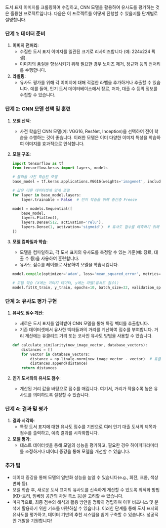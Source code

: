 도서 표지 이미지를 크롤링하여 수집하고, CNN 모델을 활용하여 유사도를 평가하는 것은 훌륭한 프로젝트입니다. 다음은 이 프로젝트를 어떻게 진행할 수 있을지를 단계별로 설명합니다.
### 단계 1: 데이터 준비
1. **이미지 전처리**:
    - 수집한 도서 표지 이미지를 일관된 크기로 리사이즈합니다 (예: 224x224 픽셀).
    - 이미지의 품질을 향상시키기 위해 필요한 경우 노이즈 제거, 정규화 등의 전처리를 수행합니다.
2. **라벨링**:
    - 유사도 평가를 위해 각 이미지에 대해 적절한 라벨을 추가하거나 추출할 수 있습니다. 예를 들어, 인기 도서 데이터베이스에서 장르, 저자, 대출 수 등의 정보를 수집할 수 있습니다.
### 단계 2: CNN 모델 선택 및 훈련
1. **모델 선택**:
    - 사전 학습된 CNN 모델(예: VGG16, ResNet, Inception)을 선택하여 전이 학습을 수행하는 것이 좋습니다. 이러한 모델은 이미 다양한 이미지 특성을 학습하여 이미지를 효과적으로 인식합니다.
2. **모델 구조**:
    
    ```Python
    import tensorflow as tf
    from tensorflow.keras import layers, models
    
    # 불러올 사전 학습된 모델
    base_model = tf.keras.applications.VGG16(weights='imagenet', include_top=False, input_shape=(224, 224, 3))
    
    # 값은 다른 데이터셋에 맞게 조정
    for layer in base_model.layers:
        layer.trainable = False  # 전이 학습을 위해 중간층 Freeze
    
    model = models.Sequential([
        base_model,
        layers.Flatten(),
        layers.Dense(512, activation='relu'),
        layers.Dense(1, activation='sigmoid')  # 유사도 점수를 예측하기 위해
    ])
    ```
    
3. **모델 컴파일과 학습**:
    
    - 모델을 컴파일하고, 각 도서 표지의 유사도를 측정할 수 있는 기준(예: 장르, 대출 수 등)을 사용하여 훈련합니다.
    - 유사도 점수를 레이블로 사용하여 모델을 학습시킵니다.
    
    ```Python
    model.compile(optimizer='adam', loss='mean_squared_error', metrics=['mae'])
    
    # 모델 학습 (X에는 이미지 데이터, y에는 라벨(유사도 점수))
    model.fit(X_train, y_train, epochs=10, batch_size=32, validation_split=0.2)
    ```
    
### 단계 3: 유사도 평가 구현
1. **유사도 점수 계산**:
    
    - 새로운 도서 표지를 입력받아 CNN 모델을 통해 특징 벡터를 추출합니다.
    - 기존 데이터셋에서 유사한 벡터들과의 거리를 계산하여 점수를 부여합니다. 거리 계산에는 유클리드 거리 또는 코사인 유사도 방법을 사용할 수 있습니다.
    
    ```Python
    def calculate_similarity(new_image_vector, database_vectors):
        distances = []
        for vector in database_vectors:
            distance = np.linalg.norm(new_image_vector - vector)  # 유클리드 거리
            distances.append(distance)
        return distances
    ```
    
2. **인기 도서와의 유사도 점수**:
    - 계산된 거리 값을 바탕으로 점수를 매깁니다. 여기서, 거리가 작을수록 높은 유사도를 의미하도록 설정할 수 있습니다.
### 단계 4: 결과 및 평가
1. **결과 시각화**:
    - 특정 도서 표지에 대한 유사도 점수를 기반으로 여러 인기 대출 도서의 제목과 점수를 출력하고, 예측 결과를 시각화합니다.
2. **모델 평가**:
    - 테스트 데이터셋을 통해 모델의 성능을 평가하고, 필요한 경우 하이퍼파라미터를 조정하거나 데이터 증강을 통해 모델을 개선할 수 있습니다.
### 추가 팁
- 데이터 증강을 통해 모델의 일반화 성능을 높일 수 있습니다(e.g., 회전, 크롭, 색상 변화 등).
- 모델 학습 후, 새로운 도서 표지의 유사도를 신속하게 계산할 수 있도록 최적화 방법(KD-트리, 임베딩 공간의 차원 축소 등)을 고려할 수 있습니다.
- 마지막으로, 최종 점수의 해석과 활용 방안을 명확히 정립하여 이후 비즈니스 및 분석에 활용하기 위한 기초를 마련하실 수 있습니다.
이러한 단계를 통해 도서 표지의 유사도를 평가하고, 데이터 기반의 추천 시스템을 쉽게 구축할 수 있습니다. 성공적인 개발을 기원합니다!